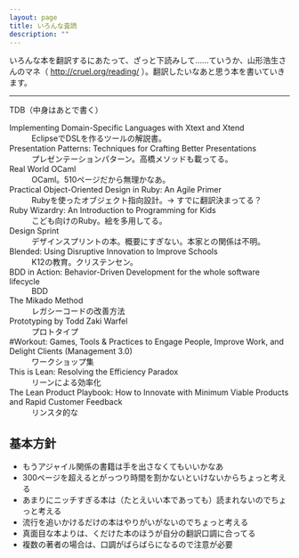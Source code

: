 ```yaml
---
layout: page
title: いろんな査読
description: ""
---
```


いろんな本を翻訳するにあたって、ざっと下読みして……ていうか、山形浩生さんのマネ（ http://cruel.org/reading/ ）。翻訳したいなあと思う本を書いていきます。

----

TDB（中身はあとで書く）

<dl>

<dt>Implementing Domain-Specific Languages with Xtext and Xtend</dt>
<dd>EclipseでDSLを作るツールの解説書。</dd>

<dt>Presentation Patterns: Techniques for Crafting Better Presentations</dt>
<dd>プレゼンテーションパターン。高橋メソッドも載ってる。</dd>

<dt>Real World OCaml</dt>
<dd>OCaml。510ページだから無理かなあ。</dd>

<dt>Practical Object-Oriented Design in Ruby: An Agile Primer</dt>
<dd>Rubyを使ったオブジェクト指向設計。→ すでに翻訳決まってる？</dd>

<dt>Ruby Wizardry: An Introduction to Programming for Kids</dt>
<dd>こども向けのRuby。絵を多用してる。</dd>

<dt>Design Sprint</dt>
<dd>デザインスプリントの本。概要にすぎない。本家との関係は不明。</dd>

<dt>Blended: Using Disruptive Innovation to Improve Schools</dt>
<dd>K12の教育。クリステンセン。</dd>

<dt>BDD in Action: Behavior-Driven Development for the whole software lifecycle</dt>
<dd>BDD</dd>

<dt>The Mikado Method</dt>
<dd>レガシーコードの改善方法</dd>

<dt>Prototyping by Todd Zaki Warfel</dt>
<dd>プロトタイプ</dd>

<dt>#Workout: Games, Tools & Practices to Engage People, Improve Work, and Delight Clients (Management 3.0) </dt>
<dd>ワークショップ集</dd>

<dt>This is Lean: Resolving the Efficiency Paradox</dt>
<dd>リーンによる効率化</dd>

<dt>The Lean Product Playbook: How to Innovate with Minimum Viable Products and Rapid Customer Feedback</dt>
<dd>リンスタ的な</dd>

<dt></dt>
<dd></dd>
<dt></dt>
<dd></dd>
<dt></dt>
<dd></dd>

</dl>

## 基本方針

* もうアジャイル関係の書籍は手を出さなくてもいいかなあ
* 300ページを超えるとがっつり時間を割かないといけないからちょっと考える
* あまりにニッチすぎる本は（たとえいい本であっても）読まれないのでちょっと考える
* 流行を追いかけるだけの本はやりがいがないのでちょっと考える
* 真面目な本よりは、くだけた本のほうが自分の翻訳口調に合ってる
* 複数の著者の場合は、口調がばらばらになるので注意が必要
